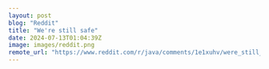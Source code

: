 ```yaml
---
layout: post
blog: "Reddit"
title: "We're still safe"
date: 2024-07-13T01:04:39Z
image: images/reddit.png
remote_url: "https://www.reddit.com/r/java/comments/1e1xuhv/were_still_safe/"
---
```

